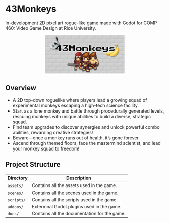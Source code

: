 # 43Monkeys

In-development 2D pixel art rogue-like game made with Godot for COMP 460: Video
Game Design at Rice University.

<div align="center">
  <img src="./teaser.png" alt="Teaser image of the monkey character" width="50%">
</div>

## Overview

- A 2D top-down roguelike where players lead a growing squad of experimental
  monkeys escaping a high-tech science facility.
- Start as a lone monkey and battle through procedurally generated levels,
  rescuing monkeys with unique abilities to build a diverse, strategic squad.
- Find team upgrades to discover synergies and unlock powerful combo abilities,
  rewarding creative strategies!
- Beware—once a monkey runs out of health, it’s gone forever.
- Ascend through themed floors, face the mastermind scientist, and lead your
  monkey squad to freedom!

## Project Structure

| Directory  | Description                                  |
| ---------- | -------------------------------------------- |
| `assets/`  | Contains all the assets used in the game.    |
| `scenes/`  | Contains all the scenes used in the game.    |
| `scripts/` | Contains all the scripts used in the game.   |
| `addons/`  | Extermnal Godot plugins used in the game.    |
| `docs/`    | Contains all the documentation for the game. |
